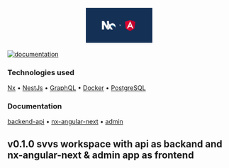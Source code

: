<!--suppress HtmlDeprecatedAttribute -->
<p align="center">
<img src="https://github.com/bongoman-by/svvs/blob/main/images/logo.png" width="150" alt="logo svvs">
</p>

[![documentation](https://github.com/bongoman-by/svvs/actions/workflows/generateDocs.yml/badge.svg)](https://github.com/bongoman-by/svvs/actions/workflows/generateDocs.yml)

### Technologies used

[Nx](https://nx.dev)
• [NestJs](https://nestjs.com)
• [GraphQL](https://graphql.org/)
• [Docker](https://www.docker.com/)
• [PostgreSQL](https://www.postgresql.org/)

### Documentation

[backend-api](https://bongoman-by.github.io/svvs/api/)
• [nx-angular-next](https://bongoman-by.github.io/svvs/nx-angular-next/)
• [admin](https://bongoman-by.github.io/svvs/api/)

## v0.1.0 svvs workspace with api as backand and nx-angular-next & admin app as frontend
